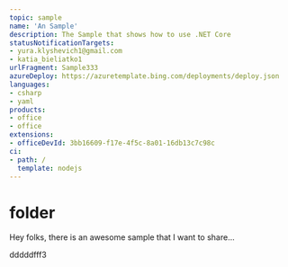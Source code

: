 ```yaml
---
topic: sample
name: 'An Sample'
description: The Sample that shows how to use .NET Core
statusNotificationTargets:
- yura.klyshevich1@gmail.com
- katia_bieliatko1
urlFragment: Sample333
azureDeploy: https://azuretemplate.bing.com/deployments/deploy.json
languages:
- csharp
- yaml
products:
- office
- office
extensions:
- officeDevId: 3bb16609-f17e-4f5c-8a01-16db13c7c98c
ci:
- path: /
  template: nodejs
---
```

# folder
Hey folks, there is an awesome sample that I want to share...

dddddfff3
